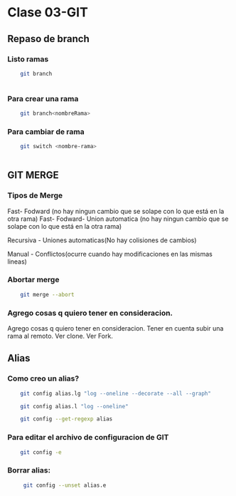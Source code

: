 # Clase 03-GIT

## Repaso de branch

### Listo ramas
```sh
    git branch
    
``` 
### Para crear una rama

```sh
    git branch<nombreRama>
```


### Para cambiar de rama

```sh
    git switch <nombre-rama>
    
``` 
## GIT MERGE

### Tipos de Merge

Fast- Fodward (no hay ningun cambio que se solape con lo que está en la otra rama)
Fast- Fodward- Union automatica (no hay ningun cambio que se solape con lo que está en la otra rama)

Recursiva - Uniones automaticas(No hay colisiones de cambios)

Manual - Conflictos(ocurre cuando hay modificaciones en las mismas lineas)

### Abortar merge

```sh
    git merge --abort
```

### Agrego cosas q quiero tener en consideracion.
Agrego cosas q quiero tener en consideracion.
Tener en cuenta subir una rama al remoto.
Ver clone.
Ver Fork.

## Alias

### Como creo un alias?

```sh
    git config alias.lg "log --oneline --decorate --all --graph"
```
```sh
    git config alias.l "log --oneline"
```
```sh
    git config --get-regexp alias
```
### Para editar el archivo de configuracion de GIT
```sh
    git config -e
```
### Borrar alias:

```sh
     git config --unset alias.e
```




